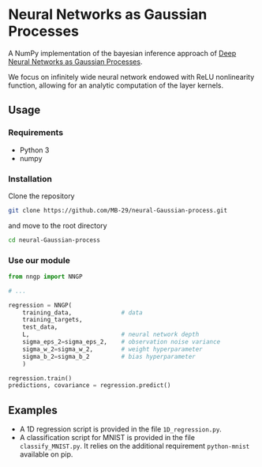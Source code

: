 # Neural Networks as Gaussian Processes


A NumPy implementation of the bayesian inference approach of [Deep Neural Networks as Gaussian Processes](https://arxiv.org/abs/1711.00165).

We focus on infinitely wide neural network endowed with ReLU nonlinearity function, allowing for an analytic computation of the layer kernels. 

## Usage

### Requirements
* Python 3
* numpy

### Installation

Clone the repository
```bash
git clone https://github.com/MB-29/neural-Gaussian-process.git
```
and move to the root directory

```bash
cd neural-Gaussian-process
```

### Use our module


```python
from nngp import NNGP

# ... 

regression = NNGP(
    training_data,              # data
    training_targets,
    test_data,
    L,                          # neural network depth
    sigma_eps_2=sigma_eps_2,    # observation noise variance
    sigma_w_2=sigma_w_2,        # weight hyperparameter
    sigma_b_2=sigma_b_2         # bias hyperparameter
    )

regression.train()
predictions, covariance = regression.predict()

```

## Examples
* A 1D regression script is provided in the file `1D_regression.py`.
* A classification script for MNIST is provided in the file `classify_MNIST.py`. It relies on the additional requirement `python-mnist` available on pip.



